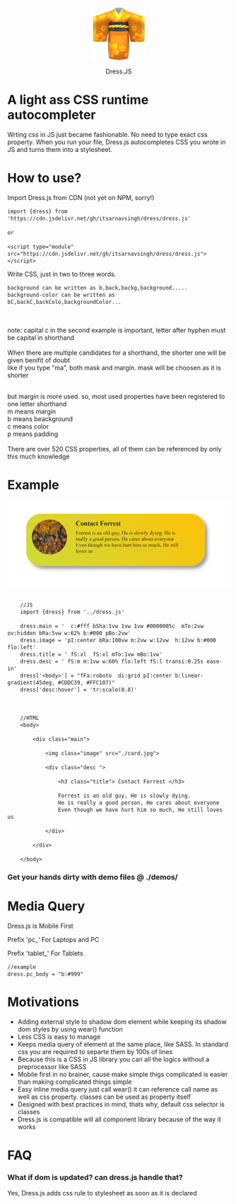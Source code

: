 
<p align="center">
    <img src='./logo.png'>
</p>
<p align="center">Dress.JS</p>

# A light ass CSS runtime autocompleter
Wrting css in JS just became fashionable.
No need to type exact css property.
When you run your file, Dress.js autocompletes CSS you wrote in JS and turns them into a stylesheet.

# How to use?

Import Dress.js from CDN (not yet on NPM, sorry!)

```
import {dress} from 'https://cdn.jsdelivr.net/gh/itsarnavsingh/dress/dress.js'

or

<script type="module" src="https://cdn.jsdelivr.net/gh/itsarnavsingh/dress/dress.js"> </script>

```
Write CSS, just in two to three words.<br>
```
background can be written as b,back,backg,background.....
background-color can be written as bC,backC,backColo,backgroundColor...
```
<br><br>
note: capital c in the second example is important, letter after hyphen must be capital in shorthand
<br><br>
When there are multiple candidates for a shorthand, the shorter one will be given benifit of doubt<br>
like if you type "ma", both mask and margin. mask will be choosen as it is shorter

<br>
but margin is more used. so, most used properties have been registered to one letter shorthand<br>
m means margin <br>
b means beackground <br>
c means color <br>
p means padding <br>
<br>
There are over 520 CSS properties, all of them can be referenced by only this much knowledge
<br>

# Example
<img src='./demo.png'>

```
 
    //JS
    import {dress} from '../dress.js'

    dress.main = '  c:#fff bSha:1vw 1vw 1vw #0000005c  mTo:2vw ov:hidden bRa:5vw w:62% b:#000 pBo:2vw'
    dress.image = 'pI:center bRa:100vw m:2vw w:12vw  h:12vw b:#000 flo:left'
    dress.title = ' fS:xl  fS:xl mTo:1vw mBo:1vw'
    dress.desc = ' fS:m m:1vw w:60% flo:left fS:l transi:0.25s ease-in'
    dress['<body>'] = "fFa:roboto  di:grid pI:center b:linear-gradient(45deg, #CDDC39, #FFC107)"
    dress['desc:hover'] = 'tr:scale(0.8)'
   
     

    //HTML
    <body>

        <div class="main">
            
            <img class="image" src="./card.jpg">

            <div class="desc ">

                <h3 class="title"> Contact Forrest </h3>

                Forrest is an old guy, He is slowly dying.
                He is really a good person, He cares about everyone
                Even though we have hurt him so much, He still loves us

            </div>
        
        </div>

    </body>

```






<h3>Get your hands dirty with demo files @ ./demos/</h3>

# Media Query
Dress.js is Mobile First

Prefix 'pc_' For Laptops and PC

Prefix 'tablet_' For Tablets

```
//example
dress.pc_body = "b:#999"
```


# Motivations

* Adding external style to shadow dom element while keeping its shadow dom styles by using wear() function 
* Less CSS is easy to manage
* Keeps media query of element at the same place, like SASS. In standard css you are required to separte them by 100s of lines
* Because this is a CSS in JS library you can all the logics without a preprocessor like SASS 
* Mobile first in no brainer, cause make simple thigs complicated is easier than making complicated things simple
* Easy inline media query just call wear() it can reference call name as well as css property. classes can be used as property itself
* Designed with best practices in mind, thats why, default css selector is classes  
* Dress.js is compatible will all component library because of the way it works

# FAQ

<h3>What if dom is updated? can dress.js handle that?</h3>
Yes, Dress.js adds css rule to stylesheet as soon as it is declared